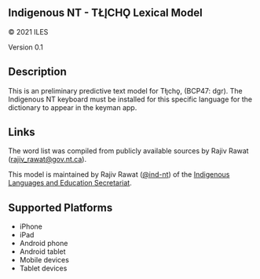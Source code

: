 Indigenous NT - TŁĮCHǪ Lexical Model
----------------------

© 2021 ILES

Version 0.1

Description
-----------

This is an preliminary predictive text model for Tłı̨chǫ, (BCP47: dgr). The Indigenous NT keyboard must be installed for this specific language for the dictionary to appear in the keyman app.

Links
-----

The word list was compiled from publicly available sources by Rajiv Rawat (<rajiv_rawat@gov.nt.ca>).

This model is maintained by Rajiv Rawat ([@ind-nt][]) of
the [Indigenous Languages and Education Secretariat][ILES].

[@ind-nt]: https://github.com/ind-nt
[ILES]: https://www.ece.gov.nt.ca/en/services/ILES

Supported Platforms
-------------------
 * iPhone
 * iPad
 * Android phone
 * Android tablet
 * Mobile devices
 * Tablet devices
